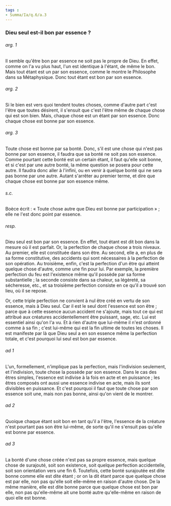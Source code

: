 ```yaml
---
tags : 
- Summa/Ia/q.6/a.3
---
```


### Dieu seul est-il bon par essence ?

###### arg. 1
Il semble qu'être bon par essence ne soit pas le propre de Dieu. En effet, comme on l'a vu plus haut, l'un est identique à l'étant, de même le bon. Mais tout étant est un par son essence, comme le montre le Philosophe dans sa Métaphysique. Donc tout étant est bon par son essence. 

###### arg. 2
Si le bien est vers quoi tendent toutes choses, comme d'autre part c'est l'être que toutes désirent, il s'ensuit que c'est l'être même de chaque chose qui est son bien. Mais, chaque chose est un étant par son essence. Donc chaque chose est bonne par son essence. 

###### arg. 3
Toute chose est bonne par sa bonté. Donc, s'il est une chose qui n'est pas bonne par son essence, il faudra que sa bonté ne soit pas son essence. Comme pourtant cette bonté est un certain étant, il faut qu'elle soit bonne, et si c'est par une autre bonté, la même question se posera pour cette autre. Il faudra donc aller à l'infini, ou en venir à quelque bonté qui ne sera pas bonne par une autre. Autant s'arrêter au premier terme, et dire que chaque chose est bonne par son essence même. 

###### s.c.
Boèce écrit : « Toute chose autre que Dieu est bonne par participation » ; elle ne l'est donc point par essence. 

###### resp.
Dieu seul est bon par son essence. En effet, tout étant est dit bon dans la mesure où il est parfait. Or, la perfection de chaque chose a trois niveaux. Au premier, elle est constituée dans son être. Au second, elle a, en plus de sa forme constitutive, des accidents qui sont nécessaires à la perfection de son opération. Au troisième, enfin, c'est la perfection d'un être qui atteint quelque chose d'autre, comme une fin pour lui. Par exemple, la première perfection du feu est l'existence même qu'il possède par sa forme substantielle ; la seconde consiste dans sa chaleur, sa légèreté, sa sécheresse, etc., et sa troisième perfection consiste en ce qu'il a trouvé son lieu, où il se repose. 

Or, cette triple perfection ne convient à nul être créé en vertu de son essence, mais à Dieu seul. Car il est le seul dont l'essence est son être ; parce que à cette essence aucun accident ne s'ajoute, mais tout ce qui est attribué aux créatures accidentellement être puissant, sage, etc. Lui est essentiel ainsi qu'on l'a vu. Et à rien d'autre que lui-même il n'est ordonné comme à sa fin ; c'est lui-même qui est la fin ultime de toutes les choses. Il est manifeste par là que Dieu seul a en son essence même la perfection totale, et c'est pourquoi lui seul est bon par essence. 

###### ad 1
L'un, formellement, n'implique pas la perfection, mais l'indivision seulement, et l'indivision, toute chose la possède par son essence. Dans le cas des êtres simples, l'essence est indivise à la fois en acte et en puissance ; les êtres composés ont aussi une essence indivise en acte, mais ils sont divisibles en puissance. Et c'est pourquoi il faut que toute chose par son essence soit une, mais non pas bonne, ainsi qu'on vient de le montrer. 

###### ad 2
Quoique chaque étant soit bon en tant qu'il a l'être, l'essence de la créature n'est pourtant pas son être lui-même, de sorte qu'il ne s'ensuit pas qu'elle est bonne par essence. 

###### ad 3
La bonté d'une chose créée n'est pas sa propre essence, mais quelque chose de surajouté, soit son existence, soit quelque perfection accidentelle, soit son orientation vers une fin 6. Toutefois, cette bonté surajoutée est dite bonne comme elle est dite étant ; or on la dit étant parce que quelque chose est par elle, non pas qu'elle soit elle-même en raison d'autre chose. De la même manière, elle est dite bonne parce que quelque chose est bon par elle, non pas qu'elle-même ait une bonté autre qu'elle-même en raison de quoi elle est bonne. 



